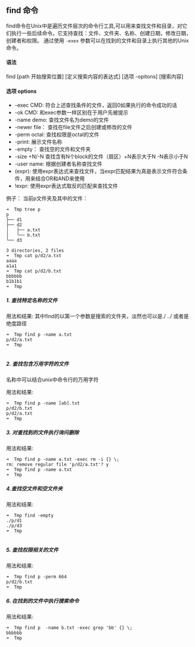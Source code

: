 ## find 命令 ##

find命令在Unix中是遍历文件层次的命令行工具,可以用来查找文件和目录，对它们执行一些后续命令。它支持查找：文件、文件夹、名称、创建日期，修改日期，创建者和权限。 通过使用 `-exex` 参数可以在找到的文件和目录上执行其他的Unix命令。

#### 语法 ####

find [path 开始搜索位置] [定义搜索内容的表达式] [选项 -opitons] [搜索内容]

#### 选项 options ####

* -exec CMD: 符合上述查找条件的文件，返回0如果执行的命令成功的话
* -ok CMD: 和exec参数一样区别在于用户先被提示
* -name demo: 查找文件名为demo的文件
* -newer file： 查找在file文件之后创建或修改的文件
* -perm octal: 查找权限是octal的文件
* -print: 展示文件名称
* -empty： 查找空的文件和文件夹
* -size +N/-N 查找含有N个block的文件（扇区）+N表示大于N -N表示小于N
* -user name: 根据创建者名称查找文件
* \(expr\): 使用expr表达式来查找文件，当expr匹配结果为真是表示文件符合条件，用来结合OR和AND来使用
* !expr: 使用expr表达式取反的匹配来查找文件


例子：
当前p文件夹及其中的文件：

```
➜  Tmp tree p
p
├── d1
├── d2
│   ├── a.txt
│   └── b.txt
└── d3

3 directories, 2 files
➜  Tmp cat p/d2/a.txt
aaaa
a1a1
➜  Tmp cat p/d2/b.txt
bbbbbb
b1b1b1
➜  Tmp

```
##### 1. 查找特定名称的文件 #####

用法和结果: 其中find的以第一个参数是搜索的文件夹，淡然也可以是./ ../ 或者是绝度路径

```
➜  Tmp find p -name a.txt
p/d2/a.txt
➜  Tmp


```


##### 2. 查找包含万用字符的文件 #####
名称中可以结合unix中命令行的万用字符

用法和结果:

```
➜  Tmp find p -name [ab].txt
p/d2/b.txt
p/d2/a.txt
➜  Tmp

```

##### 3. 对查找到的文件执行询问删除 #####

用法和结果:

```
➜  Tmp find p -name a.txt -exec rm -i {} \;
rm: remove regular file 'p/d2/a.txt'? y
➜  Tmp find p -name a.txt
➜  Tmp

```

##### 4.查找空文件和空文件夹 #####

用法和结果:

```
➜  Tmp find -empty
./p/d1
./p/d3
➜  Tmp


```

##### 5. 查找权限相关的文件 #####

用法和结果:

```
➜  Tmp find p -perm 664
p/d2/b.txt
➜  Tmp 

```

##### 6. 在找到的文件中执行搜索命令 #####

用法和结果:

```
➜  Tmp find p  -name b.txt -exec grep 'bb' {} \;
bbbbbb
➜  Tmp 


```



